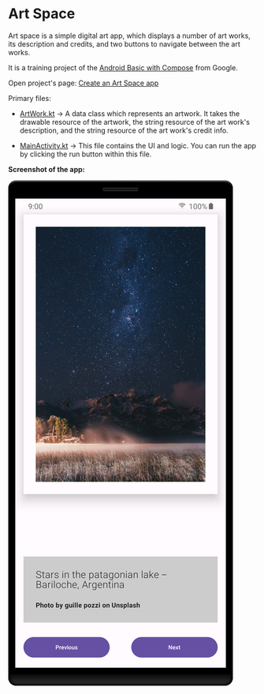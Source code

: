 # Art Space

Art space is a simple digital art app, which displays a number of art works, its description and 
credits, and two buttons to navigate between the art works.

It is a training project of the [Android Basic with Compose](https://developer.android.com/courses/android-basics-compose/course) from Google.

Open project's page: [Create an Art Space app](https://developer.android.com/codelabs/basic-android-kotlin-compose-art-space?authuser=1&continue=https%3A%2F%2Fdeveloper.android.com%2Fcourses%2Fpathways%2Fandroid-basics-compose-unit-2-pathway-3%3Fauthuser%3D1%23codelab-https%3A%2F%2Fdeveloper.android.com%2Fcodelabs%2Fbasic-android-kotlin-compose-art-space#0)

Primary files: 

- [ArtWork.kt](app/src/main/java/com/practice/artspace/ArtWork.kt) -> A data class which represents 
an artwork. It takes the drawable resource of the artwork, the string resource of the art work's description,
and the string resource of the art work's credit info.

- [MainActivity.kt](app/src/main/java/com/practice/artspace/MainActivity.kt) -> This file contains the UI and logic. You can run the app by clicking the run button within this file.

**Screenshot of the app:**

![!App's screen](screenshot.png)

